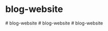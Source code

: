 ﻿# blog-website
#   b l o g - w e b s i t e  
 #   b l o g - w e b s i t e  
 #   b l o g - w e b s i t e  
 